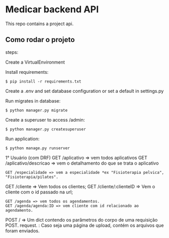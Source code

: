 # Medicar backend API
This repo contains a project api.

## Como rodar o projeto

steps:

Create a VirtualEnvironment

Install requirements:
```
$ pip install -r requirements.txt
```

Create a .env and set database configuration or set a default in settings.py

Run migrates in database:
```
$ python manager.py migrate
```

Create a superuser to access /admin:
```
$ python manager.py createsuperuser
```

Run application:
```
$ python manage.py runserver
```

1° Usuário (com DRF)
GET /aplicativo => vem todos aplicativos
GET /aplicativo/descricao => vem o detalhamento do que se trata o aplicativo
```
GET /especialidade => vem a especialidade *ex "Fisioterapia pelvica", "Fisioterapia/pilates".
```
GET /cliente => Vem todos os clientes;
GET /cliente/:clienteID => Vem o cliente com o id passado na url;
```
GET /agenda => vem todos os agendamentos.
GET /agenda/agenda:ID => vem cliente com id relacionado ao agendamento.
```
POST / => Um dict contendo os parâmetros do corpo de uma requisição POST. request. : Caso seja uma página de upload, contém os arquivos que foram enviados.
```
